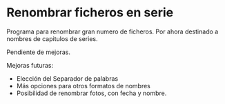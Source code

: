 # Renombrar ficheros en serie
Programa para renombrar gran numero de ficheros. Por ahora destinado a nombres de capitulos de series. 

Pendiente de mejoras.

Mejoras futuras:
 - Elección del Separador de palabras
 - Más opciones para otros formatos de nombres
 - Posibilidad de renombrar fotos, con fecha y nombre.

